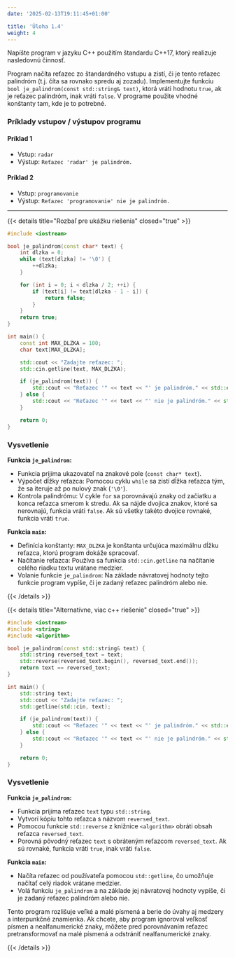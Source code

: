 ```yaml
---
date: '2025-02-13T19:11:45+01:00'

title: 'Úloha 1.4'
weight: 4
---
```


Napíšte program v jazyku C++ použitím štandardu C++17, ktorý realizuje nasledovnú činnosť.

Program načíta reťazec zo štandardného vstupu a zistí, či je tento reťazec palindróm (t.j. číta sa rovnako spredu aj
zozadu). Implementujte funkciu `bool je_palindrom(const std::string& text)`, ktorá vráti hodnotu `true`, ak je reťazec
palindróm, inak vráti `false`. V programe použite vhodné konštanty tam, kde je to potrebné.

### Príklady vstupov / výstupov programu

#### Príklad 1

- Vstup: `radar`
- Výstup: `Reťazec 'radar' je palindróm.`

#### Príklad 2

- Vstup: `programovanie`
- Výstup: `Reťazec 'programovanie' nie je palindróm.`

---

{{< details title="Rozbaľ pre ukážku riešenia" closed="true" >}}

```cpp
#include <iostream>

bool je_palindrom(const char* text) {
    int dlzka = 0;
    while (text[dlzka] != '\0') {
        ++dlzka;
    }

    for (int i = 0; i < dlzka / 2; ++i) {
        if (text[i] != text[dlzka - 1 - i]) {
            return false;
        }
    }
    return true;
}

int main() {
    const int MAX_DLZKA = 100;
    char text[MAX_DLZKA];

    std::cout << "Zadajte reťazec: ";
    std::cin.getline(text, MAX_DLZKA);

    if (je_palindrom(text)) {
        std::cout << "Reťazec '" << text << "' je palindróm." << std::endl;
    } else {
        std::cout << "Reťazec '" << text << "' nie je palindróm." << std::endl;
    }

    return 0;
}
```

### Vysvetlenie

**Funkcia `je_palindrom`:**

- Funkcia prijíma ukazovateľ na znakové pole (`const char* text`).
- Výpočet dĺžky reťazca: Pomocou cyklu `while` sa zistí dĺžka reťazca tým, že sa iteruje až po nulový znak (`'\0'`).
- Kontrola palindrómu: V cykle `for` sa porovnávajú znaky od začiatku a konca reťazca smerom k stredu. Ak sa nájde
  dvojica
  znakov, ktoré sa nerovnajú, funkcia vráti `false`. Ak sú všetky takéto dvojice rovnaké, funkcia vráti `true`.

**Funkcia `main`:**

- Definícia konštanty: `MAX_DLZKA` je konštanta určujúca maximálnu dĺžku reťazca, ktorú program dokáže spracovať.
- Načítanie reťazca: Používa sa funkcia `std::cin.getline` na načítanie celého riadku textu vrátane medzier.
- Volanie funkcie `je_palindrom`: Na základe návratovej hodnoty tejto funkcie program vypíše, či je zadaný reťazec
  palindróm alebo nie.

{{< /details >}}

{{< details title="Alternatívne, viac c++ riešenie" closed="true" >}}

```cpp
#include <iostream>
#include <string>
#include <algorithm>

bool je_palindrom(const std::string& text) {
    std::string reversed_text = text;
    std::reverse(reversed_text.begin(), reversed_text.end());
    return text == reversed_text;
}

int main() {
    std::string text;
    std::cout << "Zadajte reťazec: ";
    std::getline(std::cin, text);

    if (je_palindrom(text)) {
        std::cout << "Reťazec '" << text << "' je palindróm." << std::endl;
    } else {
        std::cout << "Reťazec '" << text << "' nie je palindróm." << std::endl;
    }

    return 0;
}
```

### Vysvetlenie

**Funkcia `je_palindrom`:**

- Funkcia prijíma reťazec `text` typu `std::string`.
- Vytvorí kópiu tohto reťazca s názvom `reversed_text`.
- Pomocou funkcie `std::reverse` z knižnice `<algorithm>` obráti obsah reťazca `reversed_text`.
- Porovná pôvodný reťazec `text` s obráteným reťazcom `reversed_text`. Ak sú rovnaké, funkcia vráti `true`, inak vráti
  `false`.

**Funkcia `main`:**

- Načíta reťazec od používateľa pomocou `std::getline`, čo umožňuje načítať celý riadok vrátane medzier.
- Volá funkciu `je_palindrom` a na základe jej návratovej hodnoty vypíše, či je zadaný reťazec palindróm alebo nie.

Tento program rozlišuje veľké a malé písmená a berie do úvahy aj medzery a interpunkčné znamienka. Ak chcete, aby
program ignoroval veľkosť písmen a nealfanumerické znaky, môžete pred porovnávaním reťazec pretransformovať na malé
písmená a odstrániť nealfanumerické znaky.

{{< /details >}}
